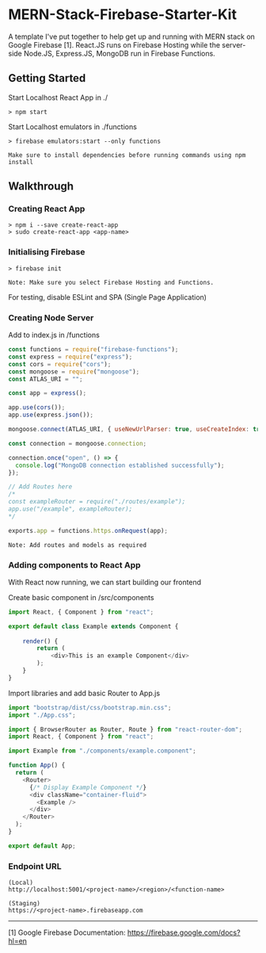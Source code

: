 # MERN-Stack-Firebase-Starter-Kit

A template I've put together to help get up and running with MERN stack on Google Firebase [1]. React.JS runs on Firebase Hosting while the server-side Node.JS, Express.JS, MongoDB run in Firebase Functions.

## Getting Started

Start Localhost React App in ./
```
> npm start
```
Start Localhost emulators in ./functions
```
> firebase emulators:start --only functions
```
`Make sure to install dependencies before running commands using npm install`

## Walkthrough
### Creating React App

```
> npm i --save create-react-app
> sudo create-react-app <app-name>
```

### Initialising Firebase

```
> firebase init
```
`Note: Make sure you select Firebase Hosting and Functions.`

For testing, disable ESLint and SPA (Single Page Application)

### Creating Node Server

Add to index.js in /functions
``` javascript
const functions = require("firebase-functions");
const express = require("express");
const cors = require("cors");
const mongoose = require("mongoose");
const ATLAS_URI = "";

const app = express();

app.use(cors());
app.use(express.json());

mongoose.connect(ATLAS_URI, { useNewUrlParser: true, useCreateIndex: true, useUnifiedTopology: true });

const connection = mongoose.connection;

connection.once("open", () => {
  console.log("MongoDB connection established successfully");
});

// Add Routes here
/*
const exampleRouter = require("./routes/example");
app.use("/example", exampleRouter);
*/

exports.app = functions.https.onRequest(app);
```
`Note: Add routes and models as required`

### Adding components to React App
With React now running, we can start building our frontend

Create basic component in /src/components
```javascript
import React, { Component } from "react";

export default class Example extends Component {
    
    render() {
        return (
            <div>This is an example Component</div>
        );
    }
}
```

Import libraries and add basic Router to App.js
```javascript
import "bootstrap/dist/css/bootstrap.min.css";
import "./App.css";

import { BrowserRouter as Router, Route } from "react-router-dom";
import React, { Component } from "react";

import Example from "./components/example.component";

function App() {
  return (
    <Router>
      {/* Display Example Component */}
      <div className="container-fluid">
        <Example />
      </div>
    </Router>
  );
}

export default App;
```

### Endpoint URL

    (Local)
    http://localhost:5001/<project-name>/<region>/<function-name>
    
    (Staging)
    https://<project-name>.firebaseapp.com

------------
[1] Google Firebase Documentation: https://firebase.google.com/docs?hl=en
